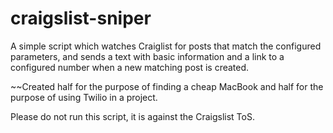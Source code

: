 # craigslist-sniper
A simple script which watches Craiglist for posts that match the configured parameters, and sends a text with basic information and a link to a configured number when a new matching post is created.

~~Created half for the purpose of finding a cheap MacBook and half for the purpose of using Twilio in a project. 

Please do not run this script, it is against the Craigslist ToS. 
